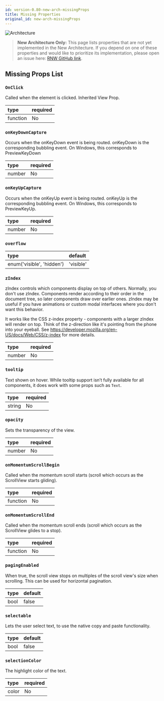 ```yaml
---
id: version-0.80-new-arch-missingProps
title: Missing Properties
original_id: new-arch-missingProps
---
```


![Architecture](https://img.shields.io/badge/architecture-new_only-green)

> **New Architecture Only:** This page lists properties that are not yet implemented in the New Architecture. If you depend on one of these properties and would like to prioritize its implementation, please open an issue here: [RNW GitHub link](https://github.com/microsoft/react-native-windows/issues).

## Missing Props List

### `OnClick`

Called when the element is clicked. Inherited View Prop.

| type | required |
|:--|:--|
| function | No |

### `onKeyDownCapture`

Occurs when the onKeyDown event is being routed. onKeyDown is the corresponding bubbling event. On Windows, this corresponds to PreviewKeyDown

| type | required |
|:--|:--|
| number | No |

### `onKeyUpCapture`

Occurs when the onKeyUp event is being routed. onKeyUp is the corresponding bubbling event. On Windows, this corresponds to PreviewKeyUp.

| type | required |
|:--|:--|
| number | No |

### `overflow`

| type | default |
|:--|:--|
| enum('visible', 'hidden') | 'visible' |

### `zIndex`

zIndex controls which components display on top of others. Normally, you don't use zIndex. Components render according to their order in the document tree, so later components draw over earlier ones. zIndex may be useful if you have animations or custom modal interfaces where you don't want this behavior.

It works like the CSS z-index property - components with a larger zIndex will render on top. Think of the z-direction like it's pointing from the phone into your eyeball. See https://developer.mozilla.org/en-US/docs/Web/CSS/z-index for more details.

| type | required |
|:--|:--|
| number | No |

### `tooltip`

Text shown on hover. While tooltip support isn’t fully available for all components, it does work with some props such as `Text`.

| type | required |
|:--|:--|
| string | No |

### `opacity`

Sets the transparency of the view.

| type | required |
|:--|:--|
| number | No |

### `onMomentumScrollBegin`

Called when the momentum scroll starts (scroll which occurs as the ScrollView starts gliding).

| type | required |
|:--|:--|
| function | No |

### `onMomentumScrollEnd`

Called when the momentum scroll ends (scroll which occurs as the ScrollView glides to a stop).

| type | required |
|:--|:--|
| function | No |

### `pagingEnabled`

When true, the scroll view stops on multiples of the scroll view's size when scrolling. This can be used for horizontal pagination.

| type | default |
|:--|:--|
| bool | false |

### `selectable`

Lets the user select text, to use the native copy and paste functionality.

| type | default |
|:--|:--|
| bool | false |

### `selectionColor`

The highlight color of the text.

| type | required |
|:--|:--|
| color | No |